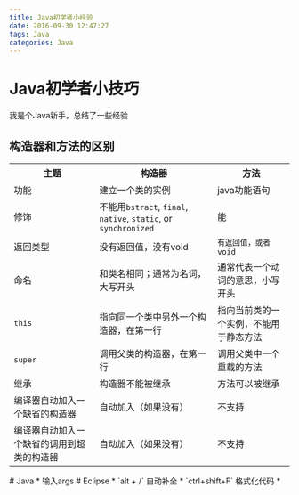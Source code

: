 ```yaml
---
title: Java初学者小经验
date: 2016-09-30 12:47:27
tags: Java
categories: Java
---
```

# Java初学者小技巧
我是个Java新手，总结了一些经验

## 构造器和方法的区别
<table><tbody><tr></tr><tr><th><font>主题</font></th><th><font>构造器</font></th><th><font>方法</font></th></tr><tr><td><font>功能</font></td><td><font>建立一个类的实例</font></td><td><font>java功能语句</font></td></tr><tr><td><font>修饰</font></td><td><font>不能用<code>bstract</code>, <code>final</code>, <code>native</code>, <code>static</code>, or <code>synchronized</code></font></td><td><font>能<code></code></font></td></tr><tr><td><font>返回类型</font></td><td><font>没有返回值，没有void<code></code></font></td><td><code><font>有返回值，或者void</font></code></td></tr><tr><td><font>命名</font></td><td><font>和类名相同；通常为名词，大写开头</font></td><td><font>通常代表一个动词的意思，小写开头</font></td></tr><tr><td><code><font>this</font></code></td><td><font>指向同一个类中另外一个构造器，在第一行</font></td><td><font>指向当前类的一个实例，不能用于静态方法</font></td></tr><tr><td><code><font>super</font></code></td><td><font>调用父类的构造器，在第一行</font></td><td><font>调用父类中一个重载的方法</font></td></tr><tr><td><font>继承</font></td><td><font>构造器不能被继承</font></td><td><font>方法可以被继承</font></td></tr><tr><td><font>编译器自动加入一个缺省的构造器</font></td><td><font>自动加入（如果没有）</font></td><td><font>不支持</font></td></tr><tr><td><font>编译器自动加入一个缺省的调用到超类的构造器</font></td><td><font>自动加入（如果没有）</font></td><td><font>不支持</font></td></tr></tbody></table>
# Java
* 输入args
# Eclipse
* `alt + /` 自动补全
* `ctrl+shift+F` 格式化代码
* 